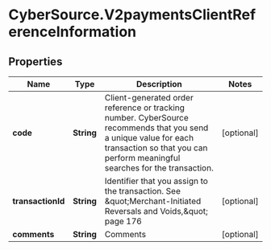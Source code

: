 # CyberSource.V2paymentsClientReferenceInformation

## Properties
Name | Type | Description | Notes
------------ | ------------- | ------------- | -------------
**code** | **String** | Client-generated order reference or tracking number. CyberSource recommends that you send a unique value for each transaction so that you can perform meaningful searches for the transaction.  | [optional] 
**transactionId** | **String** | Identifier that you assign to the transaction. See \&quot;Merchant-Initiated Reversals and Voids,\&quot; page 176  | [optional] 
**comments** | **String** | Comments | [optional] 


